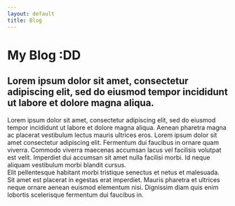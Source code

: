 ```yaml
---
layout: default
title: Blog
---
```

# My Blog :DD

<h2>Lorem ipsum dolor sit amet, consectetur adipiscing elit, sed do eiusmod tempor incididunt ut labore et dolore magna aliqua.</h2>
<p>Lorem ipsum dolor sit amet, consectetur adipiscing elit, sed do eiusmod tempor incididunt ut labore et dolore magna aliqua. Aenean pharetra magna ac placerat vestibulum lectus mauris ultrices eros. Lorem ipsum dolor sit amet consectetur adipiscing elit. Fermentum dui faucibus in ornare quam viverra. Commodo viverra maecenas accumsan lacus vel facilisis volutpat est velit. Imperdiet dui accumsan sit amet nulla facilisi morbi. Id neque aliquam vestibulum morbi blandit cursus.
<br>
Elit pellentesque habitant morbi tristique senectus et netus et malesuada. Sit amet est placerat in egestas erat imperdiet. Mauris pharetra et ultrices neque ornare aenean euismod elementum nisi. Dignissim diam quis enim lobortis scelerisque fermentum dui faucibus in.
</p>

